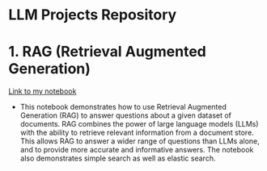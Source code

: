 # LLM Projects Repository

# 1. RAG (Retrieval Augmented Generation)
[Link to my notebook](https://github.com/harriliu/LLM/blob/main/llm_projects/rag.ipynb)
- This notebook demonstrates how to use Retrieval Augmented Generation (RAG) to answer questions about a given dataset of documents. RAG combines the power of large language models (LLMs) with the ability to retrieve relevant information from a document store. This allows RAG to answer a wider range of questions than LLMs alone, and to provide more accurate and informative answers. The notebook also demonstrates simple search as well as elastic search.

